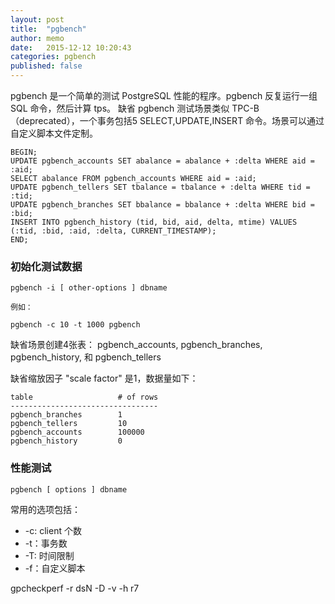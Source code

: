 ```yaml
---
layout: post
title:  "pgbench"
author: memo
date:   2015-12-12 10:20:43
categories: pgbench
published: false
---
```


pgbench 是一个简单的测试 PostgreSQL 性能的程序。pgbench 反复运行一组 SQL 命令，然后计算 tps。 缺省 pgbench
测试场景类似 TPC-B （deprecated），一个事务包括5 SELECT,UPDATE,INSERT 命令。场景可以通过自定义脚本文件定制。

    BEGIN;
    UPDATE pgbench_accounts SET abalance = abalance + :delta WHERE aid = :aid;
    SELECT abalance FROM pgbench_accounts WHERE aid = :aid;
    UPDATE pgbench_tellers SET tbalance = tbalance + :delta WHERE tid = :tid;
    UPDATE pgbench_branches SET bbalance = bbalance + :delta WHERE bid = :bid;
    INSERT INTO pgbench_history (tid, bid, aid, delta, mtime) VALUES (:tid, :bid, :aid, :delta, CURRENT_TIMESTAMP);
    END;


### 初始化测试数据

    pgbench -i [ other-options ] dbname

    例如：

    pgbench -c 10 -t 1000 pgbench

缺省场景创建4张表： pgbench_accounts, pgbench_branches, pgbench_history, 和 pgbench_tellers

缺省缩放因子 "scale factor" 是1，数据量如下：

    table                   # of rows
    ---------------------------------
    pgbench_branches        1
    pgbench_tellers         10
    pgbench_accounts        100000
    pgbench_history         0

### 性能测试

    pgbench [ options ] dbname

常用的选项包括：

* -c: client 个数
* -t：事务数
* -T: 时间限制
* -f：自定义脚本


gpcheckperf -r dsN -D -v -h r7